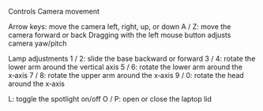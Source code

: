 Controls
Camera movement

Arrow keys: move the camera left, right, up, or down
A / Z: move the camera forward or back
Dragging with the left mouse button adjusts camera yaw/pitch

Lamp adjustments
1 / 2: slide the base backward or forward
3 / 4: rotate the lower arm around the vertical axis
5 / 6: rotate the lower arm around the x‑axis
7 / 8: rotate the upper arm around the x‑axis
9 / 0: rotate the head around the x‑axis

L: toggle the spotlight on/off
O / P: open or close the laptop lid
